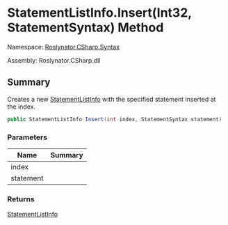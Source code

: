 # StatementListInfo\.Insert\(Int32, StatementSyntax\) Method

Namespace: [Roslynator.CSharp.Syntax](../../README.md)

Assembly: Roslynator\.CSharp\.dll

## Summary

Creates a new [StatementListInfo](../README.md) with the specified statement inserted at the index\.

```csharp
public StatementListInfo Insert(int index, StatementSyntax statement)
```

### Parameters

| Name | Summary |
| ---- | ------- |
| index | |
| statement | |

### Returns

[StatementListInfo](../README.md)



